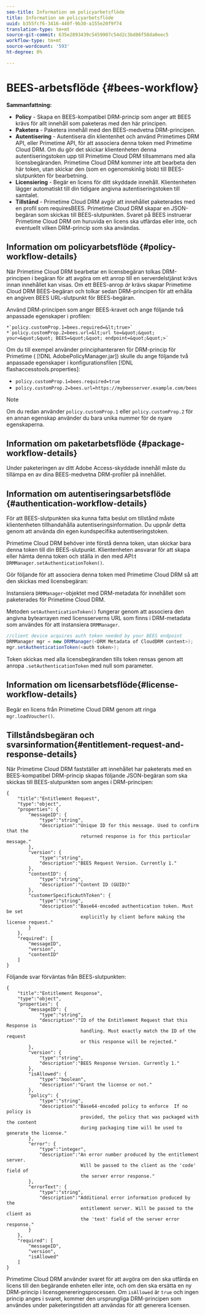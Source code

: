 ```yaml
---
seo-title: Information om policyarbetsflöde
title: Information om policyarbetsflöde
uuid: b355fcf6-3416-440f-9b30-a155e20f9f74
translation-type: tm+mt
source-git-commit: 635e2893439c5459907c54d2c3bd86f58da0eec5
workflow-type: tm+mt
source-wordcount: '593'
ht-degree: 0%

---
```



# BEES-arbetsflöde {#bees-workflow}

**Sammanfattning:**

* **Policy**  - Skapa en BEES-kompatibel DRM-princip som anger att BEES krävs för allt innehåll som paketeras med den här principen.
* **Paketera**  - Paketera innehåll med den BEES-medvetna DRM-principen.
* **Autentisering**  - Autentisera din klientenhet och använd Primetimes DRM API, eller Primetime API, för att associera denna token med Primetime Cloud DRM. Om du gör det skickar klientenheten denna autentiseringstoken upp till Primetime Cloud DRM tillsammans med alla licensbegäranden. Primetime Cloud DRM kommer inte att bearbeta den här token, utan skickar den (som en ogenomskinlig blob) till BEES-slutpunkten för bearbetning.
* **Licensiering**  - Begär en licens för ditt skyddade innehåll. Klientenheten lägger automatiskt till din tidigare angivna autentiseringstoken till samtalet.
* **Tillstånd**  - Primetime Cloud DRM avgör att innehållet paketerades med en profil som requiresBEES. Primetime Cloud DRM skapar en JSON-begäran som skickas till BEES-slutpunkten. Svaret på BEES instruerar Primetime Cloud DRM om huruvida en licens ska utfärdas eller inte, och eventuellt vilken DRM-princip som ska användas.

## Information om policyarbetsflöde {#policy-workflow-details}

När Primetime Cloud DRM bearbetar en licensbegäran tolkas DRM-principen i begäran för att avgöra om ett anrop till en serverdelstjänst krävs innan innehållet kan visas. Om ett BEES-anrop *är* krävs skapar Primetime Cloud DRM BEES-begäran och tolkar sedan DRM-principen för att erhålla en angiven BEES URL-slutpunkt för BEES-begäran.

Använd DRM-principen som anger BEES-kravet och ange följande två anpassade egenskaper i profilen:

    *`policy.customProp.1=bees.required=&lt;true>`
    *`policy.customProp.2=bees.url=&lt;url to=&quot;&quot; your=&quot;&quot; BEES=&quot;&quot; endpoint=&quot;&quot;>`

<!--<a id="example_F617FC49A4824C0CB234C92E57D876D3"></a>-->

Om du till exempel använder principhanteraren för DRM-princip för Primetime ( [!DNL AdobePolicyManager.jar]) skulle du ange följande två anpassade egenskaper i konfigurationsfilen [!DNL flashaccesstools.properties]:

* `policy.customProp.1=bees.required=true`
* `policy.customProp.2=bees.url=https://mybeesserver.example.com/bees`

>[!NOTE]
>
>Om du redan använder `policy.customProp.1` eller `policy.customProp.2` för en annan egenskap använder du bara unika nummer för de nyare egenskaperna.

## Information om paketarbetsflöde {#package-workflow-details}

Under paketeringen av ditt Adobe Access-skyddade innehåll måste du tillämpa en av dina BEES-medvetna DRM-profiler på innehållet.

## Information om autentiseringsarbetsflöde {#authentication-workflow-details}

För att BEES-slutpunkten ska kunna fatta beslut om tillstånd måste klientenheten tillhandahålla autentiseringsinformation. Du uppnår detta genom att använda din egen kundspecifika autentiseringstoken.

Primetime Cloud DRM behöver inte förstå denna token, utan skickar bara denna token till din BEES-slutpunkt. Klientenheten ansvarar för att skapa eller hämta denna token och ställa in den med API:t `DRMManager.setAuthenticationToken()`.

Gör följande för att associera denna token med Primetime Cloud DRM så att den skickas med licensbegäran:

Instansiera `DRMManager`-objektet med DRM-metadata för innehållet som paketerades för Primetime Cloud DRM.

Metoden `setAuthenticationToken()` fungerar genom att associera den angivna bytearrayen med licensserverns URL som finns i DRM-metadata som användes för att instansiera `DRMManager`.

```java
//client device acquires auth token needed by your BEES endpoint  
DRMManager mgr = new DRMManager(<DRM Metadata of CloudDRM content>);  
mgr.setAuthenticationToken(<auth token>);
```

Token skickas med alla licensbegäranden tills token rensas genom att anropa `.setAuthenticationToken` med null som parameter.

## Information om licensarbetsflöde{#license-workflow-details}

Begär en licens från Primetime Cloud DRM genom att ringa `mgr.loadVoucher()`.

## Tillståndsbegäran och svarsinformation{#entitlement-request-and-response-details}

När Primetime Cloud DRM fastställer att innehållet har paketerats med en BEES-kompatibel DRM-princip skapas följande JSON-begäran som ska skickas till BEES-slutpunkten som anges i DRM-principen:

```
{
    "title":"Entitlement Request",
    "type":"object",
    "properties": {
        "messageID": {
            "type":"string",
            "description":"Unique ID for this message. Used to confirm that the
                           returned response is for this particular message."
        },
        "version": {
            "type":"string",
            "description":"BEES Request Version. Currently 1."
        },
        "contentID": {
            "type":"string",
            "description":"Content ID (GUID)"
        },
        "customerSpecificAuthToken": {
            "type":"string",
            "description":"Base64-encoded authentication token. Must be set
                           explicitly by client before making the license request."
        }
    },
    "required": [
        "messageID",
        "version",
        "contentID"
    ]
}
```

Följande svar förväntas från BEES-slutpunkten:

```
{
    "title":"Entitlement Response",
    "type":"object",
    "properties": {
        "messageID": {
            "type":"string",
            "description":"ID of the Entitlement Request that this Response is
                           handling. Must exactly match the ID of the request
                           or this response will be rejected."
        },
        "version": {
            "type":"string",
            "description":"BEES Response Version. Currently 1."
        },
        "isAllowed": {
            "type":"boolean",
            "description":"Grant the license or not."
        },
        "policy": {
            "type":"string",
            "description":"Base64-encoded policy to enforce  If no policy is
                           provided, the policy that was packaged with the content
                           during packaging time will be used to generate the license."
        },
        "error": {
            "type":"integer",
            "description":"An error number produced by the entitlement server.
                           Will be passed to the client as the 'code' field of
                           the server error response."
        },
        "errorText": {
            "type":"string",
            "description":"Additional error information produced by the
                           entitlement server. Will be passed to the client as
                           the 'text' field of the server error response."
        }
    },
    "required": [
        "messageID",
        "version",
        "isAllowed"
    ]
}
```

Primetime Cloud DRM använder svaret för att avgöra om den ska utfärda en licens till den begärande enheten eller inte, och om den ska ersätta en ny DRM-princip i licensgenereringsprocessen. Om `isAllowed` är `true` och ingen princip anges i svaret, kommer den ursprungliga DRM-principen som användes under paketeringstiden att användas för att generera licensen.